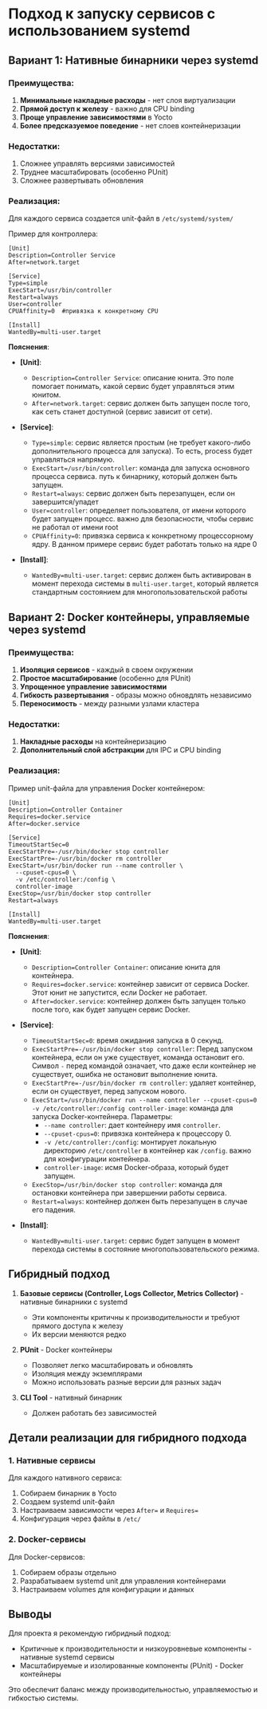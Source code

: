 # Подход к запуску сервисов с использованием systemd

## Вариант 1: Нативные бинарники через systemd

### Преимущества:
1. **Минимальные накладные расходы** - нет слоя виртуализации
2. **Прямой доступ к железу** - важно для CPU binding
3. **Проще управление зависимостями** в Yocto
4. **Более предсказуемое поведение** - нет слоев контейнеризации

### Недостатки:
1. Сложнее управлять версиями зависимостей
2. Труднее масштабировать (особенно PUnit)
3. Сложнее развертывать обновления

### Реализация:
Для каждого сервиса создается unit-файл в `/etc/systemd/system/`

Пример для контроллера:
```
[Unit]
Description=Controller Service
After=network.target

[Service]
Type=simple
ExecStart=/usr/bin/controller
Restart=always
User=controller
CPUAffinity=0  #привязка к конкретному CPU

[Install]
WantedBy=multi-user.target
```
**Пояснения**:
- **[Unit]**:
  - `Description=Controller Service`: описание юнита. Это поле помогает понимать, какой сервис будет управляться этим юнитом.
  - `After=network.target`: сервис должен быть запущен после того, как сеть станет доступной (сервис зависит от сети).
  
- **[Service]**:
  - `Type=simple`: сервис является простым (не требует какого-либо дополнительного процесса для запуска). То есть, process будет управляться напрямую.
  - `ExecStart=/usr/bin/controller`: команда для запуска основного процесса сервиса. путь к бинарнику, который должен быть запущен.
  - `Restart=always`: сервис должен быть перезапущен, если он завершится/упадет
  - `User=controller`: определяет пользователя, от имени которого будет запущен процесс. важно для безопасности, чтобы сервис не работал от имени root
  - `CPUAffinity=0`: привязка сервиса к конкретному процессорному ядру. В данном примере сервис будет работать только на ядре 0

- **[Install]**:
  - `WantedBy=multi-user.target`: сервис должен быть активирован в момент перехода системы в `multi-user.target`, который является стандартным состоянием для многопользовательской работы


## Вариант 2: Docker контейнеры, управляемые через systemd

### Преимущества:
1. **Изоляция сервисов** - каждый в своем окружении
2. **Простое масштабирование** (особенно для PUnit)
3. **Упрощенное управление зависимостями**
4. **Гибкость развертывания** - образы можно обновдлять независимо
5. **Переносимость** - между разными узлами кластера

### Недостатки:
1. **Накладные расходы** на контейнеризацию
2. **Дополнительный слой абстракции** для IPC и CPU binding

### Реализация:
Пример unit-файла для управления Docker контейнером:

```
[Unit]
Description=Controller Container
Requires=docker.service
After=docker.service

[Service]
TimeoutStartSec=0
ExecStartPre=-/usr/bin/docker stop controller
ExecStartPre=-/usr/bin/docker rm controller
ExecStart=/usr/bin/docker run --name controller \
  --cpuset-cpus=0 \
  -v /etc/controller:/config \
  controller-image
ExecStop=/usr/bin/docker stop controller
Restart=always

[Install]
WantedBy=multi-user.target
```
**Пояснения**:
- **[Unit]**:
  - `Description=Controller Container`: описание юнита для контейнера.
  - `Requires=docker.service`: контейнер зависит от сервиса Docker. Этот юнит не запустится, если Docker не работает.
  - `After=docker.service`: контейнер должен быть запущен только после того, как будет запущен сервис Docker.

- **[Service]**:
  - `TimeoutStartSec=0`: время ожидания запуска в 0 секунд.
  - `ExecStartPre=-/usr/bin/docker stop controller`: Перед запуском контейнера, если он уже существует, команда остановит его. Символ `-` перед командой означает, что даже если контейнер не существует, ошибка не остановит выполнение юнита.
  - `ExecStartPre=-/usr/bin/docker rm controller`: удаляет контейнер, если он существует, перед запуском нового.
  - `ExecStart=/usr/bin/docker run --name controller --cpuset-cpus=0 -v /etc/controller:/config controller-image`: команда для запуска Docker-контейнера. Параметры:
    - `--name controller`: дает контейнеру имя `controller`.
    - `--cpuset-cpus=0`: привязка контейнера к процессору 0.
    - `-v /etc/controller:/config`: монтирует локальную директорию `/etc/controller` в контейнер как `/config`. важно для конфигурации контейнера.
    - `controller-image`: исмя Docker-образа, который будет запущен.
  - `ExecStop=/usr/bin/docker stop controller`: команда для остановки контейнера при завершении работы сервиса.
  - `Restart=always`: контейнер должен быть перезапущен в случае его падения.

- **[Install]**:
  - `WantedBy=multi-user.target`: сервис будет запущен в момент перехода системы в состояние многопользовательского режима.

## Гибридный подход

1. **Базовые сервисы (Controller, Logs Collector, Metrics Collector)** - нативные бинарники с systemd
   - Эти компоненты критичны к производительности и требуют прямого доступа к железу
   - Их версии меняются редко

2. **PUnit** - Docker контейнеры
   - Позволяет легко масштабировать и обновлять
   - Изоляция между экземплярами
   - Можно использовать разные версии для разных задач

3. **CLI Tool** - нативный бинарник
   - Должен работать без зависимостей

## Детали реализации для гибридного подхода

### 1. Нативные сервисы
Для каждого нативного сервиса:
1. Собираем бинарник в Yocto
2. Создаем systemd unit-файл
3. Настраиваем зависимости через `After=` и `Requires=`
4. Конфигурация через файлы в `/etc/`

### 2. Docker-сервисы
Для Docker-сервисов:
1. Собираем образы отдельно 
2. Разрабатываем systemd unit для управления контейнерами
3. Настраиваем volumes для конфигурации и данных


## Выводы
Для  проекта я рекомендую гибридный подход:
- Критичные к производительности и низкоуровневые компоненты - нативные systemd сервисы
- Масштабируемые и изолированные компоненты (PUnit) - Docker контейнеры

Это обеспечит баланс между производительностью, управляемостью и гибкостью системы.

